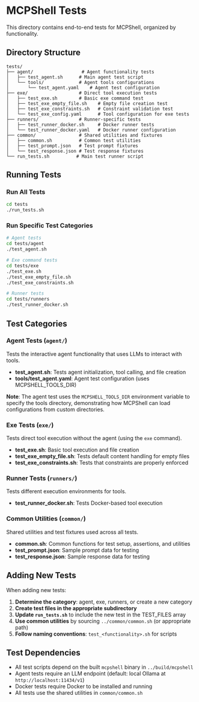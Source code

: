 # MCPShell Tests

This directory contains end-to-end tests for MCPShell, organized by functionality.

## Directory Structure

```text
tests/
├── agent/                  # Agent functionality tests
│   ├── test_agent.sh      # Main agent test script
│   └── tools/             # Agent tools configurations
│       └── test_agent.yaml    # Agent test configuration
├── exe/                   # Direct tool execution tests
│   ├── test_exe.sh        # Basic exe command test
│   ├── test_exe_empty_file.sh    # Empty file creation test
│   ├── test_exe_constraints.sh   # Constraint validation test
│   └── test_exe_config.yaml      # Tool configuration for exe tests
├── runners/               # Runner-specific tests
│   ├── test_runner_docker.sh     # Docker runner tests
│   └── test_runner_docker.yaml   # Docker runner configuration
├── common/                # Shared utilities and fixtures
│   ├── common.sh          # Common test utilities
│   ├── test_prompt.json   # Test prompt fixtures
│   └── test_response.json # Test response fixtures
└── run_tests.sh          # Main test runner script
```

## Running Tests

### Run All Tests

```bash
cd tests
./run_tests.sh
```

### Run Specific Test Categories

```bash
# Agent tests
cd tests/agent
./test_agent.sh

# Exe command tests
cd tests/exe
./test_exe.sh
./test_exe_empty_file.sh
./test_exe_constraints.sh

# Runner tests
cd tests/runners
./test_runner_docker.sh
```

## Test Categories

### Agent Tests (`agent/`)

Tests the interactive agent functionality that uses LLMs to interact with tools.

- **test_agent.sh**: Tests agent initialization, tool calling, and file creation
- **tools/test_agent.yaml**: Agent test configuration (uses MCPSHELL_TOOLS_DIR)

**Note**: The agent test uses the `MCPSHELL_TOOLS_DIR` environment variable to specify
the tools directory, demonstrating how MCPShell can load configurations from custom
directories.

### Exe Tests (`exe/`)

Tests direct tool execution without the agent (using the `exe` command).

- **test_exe.sh**: Basic tool execution and file creation
- **test_exe_empty_file.sh**: Tests default content handling for empty files
- **test_exe_constraints.sh**: Tests that constraints are properly enforced

### Runner Tests (`runners/`)

Tests different execution environments for tools.

- **test_runner_docker.sh**: Tests Docker-based tool execution

### Common Utilities (`common/`)

Shared utilities and test fixtures used across all tests.

- **common.sh**: Common functions for test setup, assertions, and utilities
- **test_prompt.json**: Sample prompt data for testing
- **test_response.json**: Sample response data for testing

## Adding New Tests

When adding new tests:

1. **Determine the category**: agent, exe, runners, or create a new category
2. **Create test files in the appropriate subdirectory**
3. **Update `run_tests.sh`** to include the new test in the TEST_FILES array
4. **Use common utilities** by sourcing `../common/common.sh` (or appropriate path)
5. **Follow naming conventions**: `test_<functionality>.sh` for scripts

## Test Dependencies

- All test scripts depend on the built `mcpshell` binary in `../build/mcpshell`
- Agent tests require an LLM endpoint (default: local Ollama at `http://localhost:11434/v1`)
- Docker tests require Docker to be installed and running
- All tests use the shared utilities in `common/common.sh`
